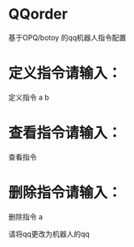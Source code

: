 # QQorder
基于OPQ/botoy 的qq机器人指令配置

# 定义指令请输入：
定义指令 a b
# 查看指令请输入：
查看指令
# 删除指令请输入：
删除指令 a


请将qq更改为机器人的qq
